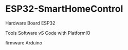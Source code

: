 # ESP32-SmartHomeControl

Hardware Board
ESP32

Tools Software
vS Code with PlatformIO

firmware
Arduino
